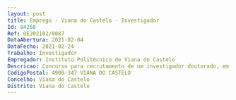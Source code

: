 ```yaml
--- 
layout: post
title: Emprego - Viana do Castelo - Investigador
Id: 84268
Ref: OE202102/0087
DataAbertura: 2021-02-04
DataFecho: 2021-02-24
Trabalho: Investigador
Empregador: Instituto Politécnico de Viana do Castelo
Descricao: Concurso para recrutamento de um investigador doutorado, em regime de contrato de trabalho emfunções públicas por tempo determinado, pelo período de 24 (vinte e quatro) meses, visando opreenchimento de um posto de trabalho na área científica de Ciências Agronómicas.A contratação decorrente do presente procedimento concursal é financiada exclusivamenteatravés do programa NORTE  45  2020  21 — | Sistema de Apoio à Investigação Científica e Tecnológica— «Projetos Estruturados de I&D&I» — Consórcio APNOR | Projetos em Copromoção,n.º da operação (Código Universal)  Norte  01  0145  FEDER  000043, Designação da operação TECH  Tecnologia, Ambiente, Criatividade e Saúde, pelo que está dispensada das autorizações epareceres identificados no artigo 16.º do Decreto  Lei n.º 57 2016, de 29 de agosto.
CodigoPostal: 4900-347 VIANA DO CASTELO
Concelho: Viana do Castelo
Distrito: Viana do Castelo
--- 
```

